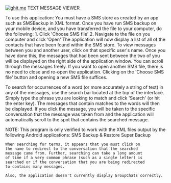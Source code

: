 [![ghit.me](https://ghit.me/badge.svg?repo=jdvp/TextMessageViewer)](https://ghit.me/repo/jdvp/TextMessageViewer)
TEXT MESSAGE VIEWER

To use this application:
You must have a SMS store as created by an app such
as SMSBackup in XML format. Once you have run SMS backup
on your mobile device, and you have transferred the file
to your computer, do the following:
    1. Click 'Choose SMS file'
    2. Navigate to the file on you computer and click 'Open'
The application will now display a list of all of the contacts
that have been found within the SMS store.
To view messages between you and another user, click on that
specific user's name. Once you have done this, the messages that
had been sent between the two of you will be displayed on the
right side of the application window. You can scroll through the
messages freely.
If you want to open another SMS file, there is no need to close
and re-open the application. Clicking on the 'Choose SMS file'
button and opening a new SMS file suffices.

To search for occurrences of a word (or more accurately a string
of text) in any of the messages, use the search bar located at the
top of the interface. Simply type the phrase you are looking to
match and click 'Search' (or hit the enter key). The messages
that contain matches to the words will then be displayed. If you
click the message, you will be taken to the specific conversation
that the message was taken from and the application will automatically
scroll to the spot that contains the searched message.

NOTE:
    This program is only verified to work with the XML files
    output by the following Android applications:
        SMS Backup & Restore
        Super Backup

    When searching for terms, it appears that you must click on
    the name to redirect to the conversation that the searched
    message came from. Further, searching can take a long amount
    of time if a very common phrase (such as a single letter) is
    searched or if the conversation that you are being redirected
    to contains many messages.

    Also, the application doesn't currently display GroupChats correctly.